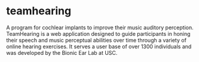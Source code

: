 # teamhearing
A program for cochlear implants to improve their music auditory perception. TeamHearing is a web application designed to guide participants in honing their speech and music perceptual abilities over time through a variety of online hearing exercises. It serves a user base of over 1300 individuals and was developed by the Bionic Ear Lab at USC. 
